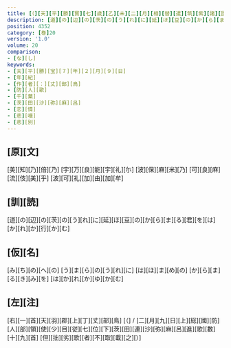 ```yaml
---
title: [（][天][平][勝][寳][七][歳][乙][未][二][月][相][替][遣][筑][紫][諸][國][防][人][等][歌][）]
description: [道][の][辺][の][茨][の][う][れ][に][延][ほ][豆][の][か][ら][ま][る][君][を][は][か][れ][か][行][か][む]
position: 4352
category: [巻]20
version: '1.0'
volume: 20
comparison:
- [な][し]
keywords:
- [天][平][勝][宝][７][年][２][月][９][日]
- [年][紀]
- [作][者][：][丈][部][鳥]
- [防][人][歌]
- [千][葉]
- [茨][田][沙][弥][麻][呂]
- [恋][情]
- [悲][嘆]
- [悲][別]
---
```


## [原][文]

[美][知][乃][倍][乃] [宇][万][良][能][宇][礼][尓] [波][保][麻][米][乃] [可][良][麻][流][伎][美][乎] [波][可][礼][加][由][加][牟]

## [訓][読]

[道][の][辺][の][茨][の][う][れ][に][延][ほ][豆][の][か][ら][ま][る][君][を][は][か][れ][か][行][か][む]

## [仮][名]

[み][ち][の][へ][の] [う][ま][ら][の][う][れ][に] [は][ほ][ま][め][の] [か][ら][ま][る][き][み][を] [は][か][れ][か][ゆ][か][む]

## [左][注]

[右][一][首][天][羽][郡][上][丁][丈][部][鳥] [（] / [二][月][九][日][上][総][國][防][人][部][領][使][少][目][従][七][位][下][茨][田][連][沙][弥][麻][呂][進][歌][數][十][九][首] [但][拙][劣][歌][者][不][取][載][之][）]
